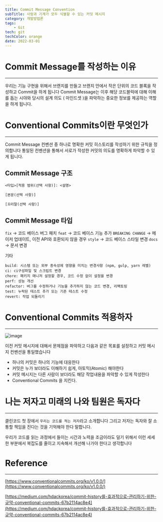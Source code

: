 ```yaml
---
title: Commit Message Convention
subTitle: 사람과 기계가 모두 식별할 수 있는 커밋 메시지
category: 개발방법론
tags:
	- Git
tech: git
techColor: orange
date: 2022-03-01
---
```



# Commit Message를 작성하는 이유
---

우리는 기능 구현을 위해서 브랜치를 만들고
브랜치 안에서 작은 단위의 코드 블록을 작성하고 Commit을 하게 됩니다
Commit Message는 이후 해당 코드블럭에 대해 이해를 돕는 시야와
당시의 설계 의도 ( 마인드셋 )을 파악하는 중요한 정보를 제공하는 역할을 하게 됩니다.



# Conventional Commits이란 무엇인가
---
Commit Message 컨벤션 중 하나로 명확한 커밋 히스토리를 작성하기 위한 규칙을 정의합니다
통일된 컨벤션을 통해서 서로가 작성한 커밋의 의도를 명확하게 파악할 수 있게 됩니다.


## Commit Message 구조
```
<타입>[적용 범위(선택 사항)]: <설명>

[본문(선택 사항)]

[꼬리말(선택 사항)]
```


## Commit Message 타입
`fix` → 코드 베이스 버그 패치
`feat` → 코드 베이스 기능 추가
`BREAKING CHANGE` → 메이저 업데이트, 이전 API와 호환되지 않을 경우
`style` → 코드 베이스 스타일 변경
`docs` → 문서 변경


기타
```
build: 시스템 또는 외부 종속성에 영향을 미치는 변경사항 (npm, gulp, yarn 레벨)
ci: ci구성파일 및 스크립트 변경
chore: 패키지 매니저 설정할 경우, 코드 수정 없이 설정을 변경
perf: 성능 개선
refactor: 버그를 수정하거나 기능을 추가하지 않는 코드 변경, 리팩토링
test: 누락된 테스트 추가 또는 기존 테스트 수정
revert: 작업 되돌리기
```




# Conventional Commits 적용하자
---
![image](https://user-images.githubusercontent.com/55491354/207640134-c436ac42-9a6d-4bc4-a6c8-b260fad0bbf9.png)

이전 커밋 메시지에 대해서 문제점을 파악하고
다음과 같은 목표를 설정하고 커밋 메시지 컨벤션을 통일했습니다

-   하나의 커밋은 하나의 기능에 대응한다
-   커밋은 누가 보더라도 이해하기 쉽게, 아토믹(Atomic) 해야한다
-   커밋 메시지는 다른 사람이 보더라도 해당 작업내용을 파악할 수 있게 작성한다
-   Conventional Commits 을 지킨다.




# 나는 저자고 미래의 나와 팀원은 독자다
---
클린코드 첫 장에서 `우리는 코드를 적는 저자`라고 소개합니다
그리고 저자는 독자와 잘 소통할 책임을 진다는 것을 기억해야 한다 말합니다.

우리가 코드를 읽는 과정에서 들이는 시간과 노력을 조금이라도 덜기 위해서
이런 세세한 부분에서 복잡도를 줄이고 지속해서 개선해 나가야 한다고 생각합니다


# Reference
---

[https://www.conventionalcommits.org/ko/v1.0.0/](https://www.conventionalcommits.org/ko/v1.0.0/)

[https://medium.com/hdackorea/commit-history를-효과적으로-관리하기-위한-규약-conventional-commits-67b2114ac8e4](https://medium.com/hdackorea/commit-history를-효과적으로-관리하기-위한-규약-conventional-commits-67b2114ac8e4)